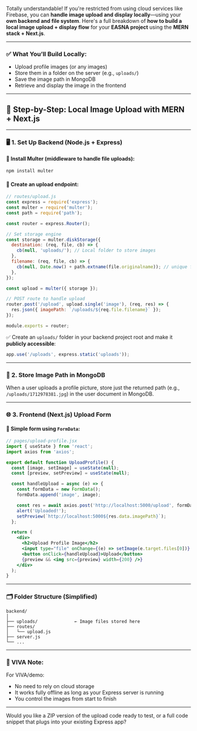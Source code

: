 Totally understandable! If you're restricted from using cloud services like Firebase, you can **handle image upload and display locally**—using your **own backend and file system**. Here's a full breakdown of **how to build a local image upload + display flow** for your **EASNA project** using the **MERN stack + Next.js**.

---

### ✅ What You’ll Build Locally:
- Upload profile images (or any images)
- Store them in a folder on the server (e.g., `uploads/`)
- Save the image path in MongoDB
- Retrieve and display the image in the frontend

---

## 🔧 Step-by-Step: Local Image Upload with MERN + Next.js

---

### 🖥️ 1. **Set Up Backend (Node.js + Express)**

#### 🔹 Install Multer (middleware to handle file uploads):
```bash
npm install multer
```

#### 🔹 Create an upload endpoint:

```js
// routes/upload.js
const express = require('express');
const multer = require('multer');
const path = require('path');

const router = express.Router();

// Set storage engine
const storage = multer.diskStorage({
  destination: (req, file, cb) => {
    cb(null, 'uploads/'); // Local folder to store images
  },
  filename: (req, file, cb) => {
    cb(null, Date.now() + path.extname(file.originalname)); // unique filename
  },
});

const upload = multer({ storage });

// POST route to handle upload
router.post('/upload', upload.single('image'), (req, res) => {
  res.json({ imagePath: `/uploads/${req.file.filename}` });
});

module.exports = router;
```

✅ Create an `uploads/` folder in your backend project root and make it **publicly accessible**:
```js
app.use('/uploads', express.static('uploads'));
```

---

### 🧠 2. **Store Image Path in MongoDB**

When a user uploads a profile picture, store just the returned path (e.g., `/uploads/1712978381.jpg`) in the user document in MongoDB.

---

### 🌐 3. **Frontend (Next.js) Upload Form**

#### 🔹 Simple form using `FormData`:

```jsx
// pages/upload-profile.jsx
import { useState } from 'react';
import axios from 'axios';

export default function UploadProfile() {
  const [image, setImage] = useState(null);
  const [preview, setPreview] = useState(null);

  const handleUpload = async (e) => {
    const formData = new FormData();
    formData.append('image', image);

    const res = await axios.post('http://localhost:5000/upload', formData);
    alert('Uploaded!');
    setPreview(`http://localhost:5000${res.data.imagePath}`);
  };

  return (
    <div>
      <h2>Upload Profile Image</h2>
      <input type="file" onChange={(e) => setImage(e.target.files[0])} />
      <button onClick={handleUpload}>Upload</button>
      {preview && <img src={preview} width={200} />}
    </div>
  );
}
```

---

### 🗂️ Folder Structure (Simplified)

```
backend/
│
├── uploads/              ← Image files stored here
├── routes/
│   └── upload.js
├── server.js
└── ...
```

---

### 🔐 VIVA Note:
For VIVA/demo:
- No need to rely on cloud storage
- It works fully offline as long as your Express server is running
- You control the images from start to finish

---

Would you like a ZIP version of the upload code ready to test, or a full code snippet that plugs into your existing Express app?